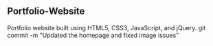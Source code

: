 ## Portfolio-Website
Portfolio website built using HTML5, CSS3, JavaScript, and jQuery.
git commit -m "Updated the homepage and fixed image issues"

